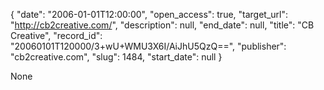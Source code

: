 {
  "date": "2006-01-01T12:00:00", 
  "open_access": true, 
  "target_url": "http://cb2creative.com/", 
  "description": null, 
  "end_date": null, 
  "title": "CB Creative", 
  "record_id": "20060101T120000/3+wU+WMU3X6I/AiJhU5QzQ==", 
  "publisher": "cb2creative.com", 
  "slug": 1484, 
  "start_date": null
}

None